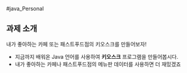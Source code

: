 ﻿#java_Personal

 ## 과제 소개

<aside>
내가 좋아하는 카페 또는 패스트푸드점의 키오스크를 만들어보자!

- 지금까지 배워온 Java 언어를 사용하여 **키오스크** 프로그램을 만들어봅시다.
- 내가 좋아하는 카페나 패스트푸드점의 메뉴판 데이터를 사용하면 더 재밌겠죠
</aside>
